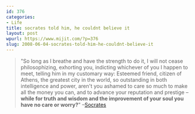 ```yaml
---
id: 376
categories:
- Life
title: socrates told him, he couldnt believe it
layout: post
wpurl: https://www.mijit.com/?p=376
slug: 2008-06-04-socrates-told-him-he-couldnt-believe-it
---
```

<blockquote>"So long as I breathe and have the strength to do it, I will not cease philosophizing, exhorting you, indicting whichever of you I happen to meet, telling him in my customary way: Esteemed friend, citizen of Athens, the greatest city in the world, so outstanding in both intelligence and power, aren't you ashamed to care so much to make all the money you can, and to advance your reputation and prestige – <strong>while for truth and wisdom and the improvement of your soul you have no care or worry?</strong>" –<a href="https://www.amazon.com/exec/obidos/ASIN/069101938X/ref=nosim/mijitcom">Socrates</a></blockquote>
